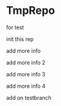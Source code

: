 # TmpRepo
for test

init this rep

add more info

add more info 2

add more info 3


add more info 4

add on testbranch
